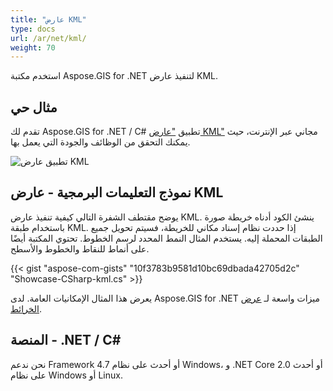 ```yaml
---
title: "عارض KML"
type: docs
url: /ar/net/kml/
weight: 70
---
```


استخدم مكتبة Aspose.GIS for .NET لتنفيذ عارض KML.

## **مثال حي**

تقدم لك Aspose.GIS for .NET / C# تطبيق ["عارض KML"](https://products.aspose.app/gis/viewer/kml) مجاني عبر الإنترنت، حيث يمكنك التحقق من الوظائف والجودة التي يعمل بها.

![تطبيق عارض KML](viewer.png)

## **نموذج التعليمات البرمجية - عارض KML**

يوضح مقتطف الشفرة التالي كيفية تنفيذ عارض KML. ينشئ الكود أدناه خريطة صورة باستخدام طبقة KML. إذا حددت نظام إسناد مكاني للخريطة، فسيتم تحويل جميع الطبقات المحملة إليه.
يستخدم المثال النمط المحدد لرسم الخطوط. تحتوي المكتبة أيضًا على أنماط للنقاط والخطوط والأسطح.

{{< gist "aspose-com-gists" "10f3783b9581d10bc69dbada42705d2c" "Showcase-CSharp-kml.cs" >}}

يعرض هذا المثال الإمكانيات العامة. لدى Aspose.GIS for .NET ميزات واسعة لـ [عرض الخرائط](https://docs.aspose.com/gis/net/map-rendering/).

## **المنصة - ‎.NET / C#‎**

نحن ندعم Framework 4.7 أو أحدث على نظام Windows، و .NET Core 2.0 أو أحدث على نظام Windows أو Linux.
